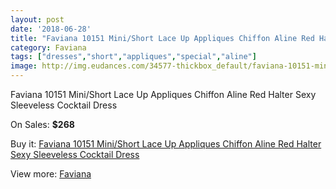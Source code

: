 ```yaml
---
layout: post
date: '2018-06-28'
title: "Faviana 10151 Mini/Short Lace Up Appliques Chiffon Aline Red Halter Sexy Sleeveless Cocktail Dress"
category: Faviana
tags: ["dresses","short","appliques","special","aline"]
image: http://img.eudances.com/34577-thickbox_default/faviana-10151-mini-short-lace-up-appliques-chiffon-aline-red-halter-sexy-sleeveless-cocktail-dress.jpg
---
```

Faviana 10151 Mini/Short Lace Up Appliques Chiffon Aline Red Halter Sexy Sleeveless Cocktail Dress

On Sales: **$268**
<a href="https://www.eudances.com/en/faviana/10469-faviana-10151-mini-short-lace-up-appliques-chiffon-aline-red-halter-sexy-sleeveless-cocktail-dress.html"><amp-img layout="responsive" width="600" height="600" src="//img.eudances.com/34577-thickbox_default/faviana-10151-mini-short-lace-up-appliques-chiffon-aline-red-halter-sexy-sleeveless-cocktail-dress.jpg" alt="Faviana 10151 Mini/Short Lace Up Appliques Chiffon Aline Red Halter Sexy Sleeveless Cocktail Dress 0" /></a>
<a href="https://www.eudances.com/en/faviana/10469-faviana-10151-mini-short-lace-up-appliques-chiffon-aline-red-halter-sexy-sleeveless-cocktail-dress.html"><amp-img layout="responsive" width="600" height="600" src="//img.eudances.com/34584-thickbox_default/faviana-10151-mini-short-lace-up-appliques-chiffon-aline-red-halter-sexy-sleeveless-cocktail-dress.jpg" alt="Faviana 10151 Mini/Short Lace Up Appliques Chiffon Aline Red Halter Sexy Sleeveless Cocktail Dress 1" /></a>
<a href="https://www.eudances.com/en/faviana/10469-faviana-10151-mini-short-lace-up-appliques-chiffon-aline-red-halter-sexy-sleeveless-cocktail-dress.html"><amp-img layout="responsive" width="600" height="600" src="//img.eudances.com/34583-thickbox_default/faviana-10151-mini-short-lace-up-appliques-chiffon-aline-red-halter-sexy-sleeveless-cocktail-dress.jpg" alt="Faviana 10151 Mini/Short Lace Up Appliques Chiffon Aline Red Halter Sexy Sleeveless Cocktail Dress 2" /></a>
<a href="https://www.eudances.com/en/faviana/10469-faviana-10151-mini-short-lace-up-appliques-chiffon-aline-red-halter-sexy-sleeveless-cocktail-dress.html"><amp-img layout="responsive" width="600" height="600" src="//img.eudances.com/34582-thickbox_default/faviana-10151-mini-short-lace-up-appliques-chiffon-aline-red-halter-sexy-sleeveless-cocktail-dress.jpg" alt="Faviana 10151 Mini/Short Lace Up Appliques Chiffon Aline Red Halter Sexy Sleeveless Cocktail Dress 3" /></a>
<a href="https://www.eudances.com/en/faviana/10469-faviana-10151-mini-short-lace-up-appliques-chiffon-aline-red-halter-sexy-sleeveless-cocktail-dress.html"><amp-img layout="responsive" width="600" height="600" src="//img.eudances.com/34581-thickbox_default/faviana-10151-mini-short-lace-up-appliques-chiffon-aline-red-halter-sexy-sleeveless-cocktail-dress.jpg" alt="Faviana 10151 Mini/Short Lace Up Appliques Chiffon Aline Red Halter Sexy Sleeveless Cocktail Dress 4" /></a>
<a href="https://www.eudances.com/en/faviana/10469-faviana-10151-mini-short-lace-up-appliques-chiffon-aline-red-halter-sexy-sleeveless-cocktail-dress.html"><amp-img layout="responsive" width="600" height="600" src="//img.eudances.com/34580-thickbox_default/faviana-10151-mini-short-lace-up-appliques-chiffon-aline-red-halter-sexy-sleeveless-cocktail-dress.jpg" alt="Faviana 10151 Mini/Short Lace Up Appliques Chiffon Aline Red Halter Sexy Sleeveless Cocktail Dress 5" /></a>
<a href="https://www.eudances.com/en/faviana/10469-faviana-10151-mini-short-lace-up-appliques-chiffon-aline-red-halter-sexy-sleeveless-cocktail-dress.html"><amp-img layout="responsive" width="600" height="600" src="//img.eudances.com/34579-thickbox_default/faviana-10151-mini-short-lace-up-appliques-chiffon-aline-red-halter-sexy-sleeveless-cocktail-dress.jpg" alt="Faviana 10151 Mini/Short Lace Up Appliques Chiffon Aline Red Halter Sexy Sleeveless Cocktail Dress 6" /></a>
<a href="https://www.eudances.com/en/faviana/10469-faviana-10151-mini-short-lace-up-appliques-chiffon-aline-red-halter-sexy-sleeveless-cocktail-dress.html"><amp-img layout="responsive" width="600" height="600" src="//img.eudances.com/34578-thickbox_default/faviana-10151-mini-short-lace-up-appliques-chiffon-aline-red-halter-sexy-sleeveless-cocktail-dress.jpg" alt="Faviana 10151 Mini/Short Lace Up Appliques Chiffon Aline Red Halter Sexy Sleeveless Cocktail Dress 7" /></a>

Buy it: [Faviana 10151 Mini/Short Lace Up Appliques Chiffon Aline Red Halter Sexy Sleeveless Cocktail Dress](https://www.eudances.com/en/faviana/10469-faviana-10151-mini-short-lace-up-appliques-chiffon-aline-red-halter-sexy-sleeveless-cocktail-dress.html "Faviana 10151 Mini/Short Lace Up Appliques Chiffon Aline Red Halter Sexy Sleeveless Cocktail Dress")

View more: [Faviana](https://www.eudances.com/en/178-faviana "Faviana")